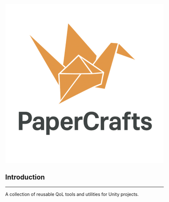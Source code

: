 ![PaperCrafts Logo](Documentation~/icon.png)

Introduction
---
---
A collection of reusable QoL tools and utilities for Unity projects.